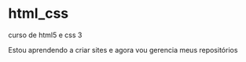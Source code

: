 # html_css
 curso de html5 e css 3

Estou aprendendo a criar sites e agora vou gerencia meus repositórios

